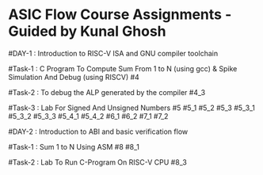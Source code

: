 # ASIC Flow Course Assignments - Guided by Kunal Ghosh
#DAY-1 : Introduction to RISC-V ISA and GNU compiler toolchain

#Task-1 : C Program To Compute Sum From 1 to N (using gcc) & Spike Simulation And Debug (using RISCV) #4

#Task-2 : To debug the ALP generated by the compiler #4_3

#Task-3 : Lab For Signed And Unsigned Numbers #5 #5_1 #5_2 #5_3 #5_3_1 #5_3_2 #5_3_3 #5_4_1 #5_4_2 #6_1 #6_2 #7_1 #7_2

#DAY-2 : Introduction to ABI and basic verification flow

#Task-1 : Sum 1 to N Using ASM #8 #8_1

#Task-2 : Lab To Run C-Program On RISC-V CPU #8_3
